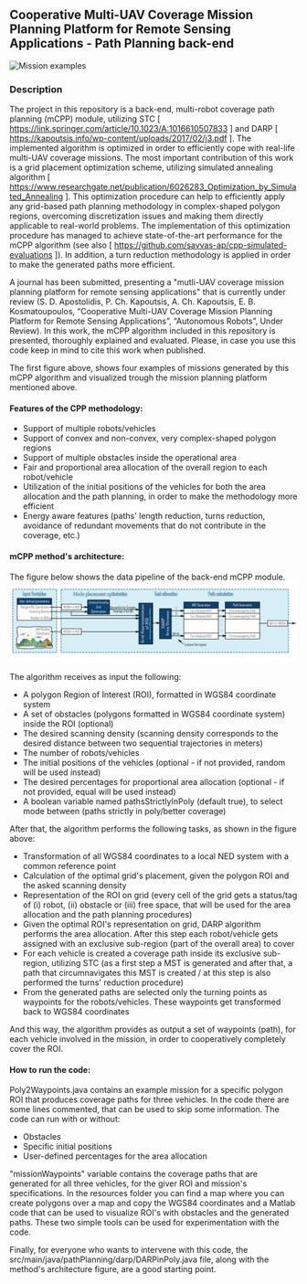 ## Cooperative Multi-UAV Coverage Mission Planning Platform for Remote Sensing Applications - Path Planning back-end


![Mission examples](cover.png)


### Description
The project in this repository is a back-end, multi-robot coverage path planning (mCPP) module, utilizing STC 
[ https://link.springer.com/article/10.1023/A:1016610507833 ] and DARP [ https://kapoutsis.info/wp-content/uploads/2017/02/j3.pdf ].
The implemented algorithm is optimized in order to efficiently cope with real-life multi-UAV coverage missions. The
most important contribution of this work is a grid placement optimization scheme, utilizing simulated annealing algorithm
[ https://www.researchgate.net/publication/6026283_Optimization_by_Simulated_Annealing ]. This optimization procedure can
help to efficiently apply any grid-based path planning methodology in complex-shaped polygon regions, overcoming discretization
issues and making them directly applicable to real-world problems. The implementation of this optimization procedure has
managed to achieve state-of-the-art performance for the mCPP algorithm (see also [ https://github.com/savvas-ap/cpp-simulated-evaluations ]).
In addition, a turn reduction methodology is applied in order to make the generated paths more efficient. 

A journal has been submitted, presenting a "mutli-UAV coverage mission planning platform for remote sensing applications"
that is currently under review (S. D. Apostolidis, P. Ch. Kapoutsis, A. Ch. Kapoutsis, E. B. Kosmatoupoulos, “Cooperative
Multi-UAV Coverage Mission Planning Platform for Remote Sensing Applications”, “Autonomous Robots”, Under Review). In 
this work, the mCPP algorithm included in this repository is presented, thoroughly explained and evaluated.  Please,
in case you use this code keep in mind to cite this work when published.

The first figure above, shows four examples of missions generated by this mCPP algorithm and visualized trough the mission
planning platform mentioned above.

#### Features of the CPP methodology:
- Support of multiple robots/vehicles
- Support of convex and non-convex, very complex-shaped polygon regions
- Support of multiple obstacles inside the operational area
- Fair and proportional area allocation of the overall region to each robot/vehicle
- Utilization of the initial positions of the vehicles for both the area allocation and the path planning, in order to make
the methodology more efficient
- Energy aware features (paths' length reduction, turns reduction, avoidance of redundant movements that do not contribute in the coverage, etc.)

#### mCPP method's architecture:
The figure below shows the data pipeline of the back-end mCPP module.
![Back-end architecture](backend.jpg)

The algorithm receives as input the following:
- A polygon Region of Interest (ROI), formatted in WGS84 coordinate system
- A set of obstacles (polygons formatted in WGS84 coordinate system) inside the ROI (optional)
- The desired scanning density (scanning density corresponds to the desired distance between two sequential trajectories in meters)
- The number of robots/vehicles
- The initial positions of the vehicles (optional - if not provided, random will be used instead)
- The desired percentages for proportional area allocation (optional - if not provided, equal will be used instead)
- A boolean variable named pathsStrictlyInPoly (default true), to select mode between (paths strictly in poly/better coverage)

After that, the algorithm performs the following tasks, as shown in the figure above:
- Transformation of all WGS84 coordinates to a local NED system with a common reference point
- Calculation of the optimal grid's placement, given the polygon ROI and the asked scanning density
- Representation of the ROI on grid (every cell of the grid gets a status/tag of (i) robot, (ii) obstacle or (iii) free
  space, that will be used for the area allocation and the path planning procedures)
- Given the optimal ROI's representation on grid, DARP algorithm performs the area allocation. After this step each robot/vehicle
gets assigned with an exclusive sub-region (part of the overall area) to cover
- For each vehicle is created a coverage path inside its exclusive sub-region, utilizing STC (as a first step a MST is
  generated and after that, a path that circumnavigates this MST is created / at this step is also performed the turns'
  reduction procedure)
- From the generated paths are selected only the turning points as waypoints for the robots/vehicles. These waypoints get
  transformed back to WGS84 coordinates
  
And this way, the algorithm provides as output a set of waypoints (path), for each vehicle involved in the mission, in order
to cooperatively completely cover the ROI.

#### How to run the code:
Poly2Waypoints.java contains an example mission for a specific polygon ROI that produces coverage paths for three vehicles.
In the code there are some lines commented, that can be used to skip some information. The code can run with or without:
- Obstacles
- Specific initial positions
- User-defined percentages for the area allocation

"missionWaypoints" variable contains the coverage paths that are generated for all three vehicles, for the giver ROI and
mission's specifications. In the resources folder you can find a map where you can create polygons over a map and copy the
WGS84 coordinates and a Matlab code that can be used to visualize ROI's with obstacles and the generated paths. These two
simple tools can be used for experimentation with the code.

Finally, for everyone who wants to intervene with this code, the src/main/java/pathPlanning/darp/DARPinPoly.java file, along
with the method's architecture figure, are a good starting point.